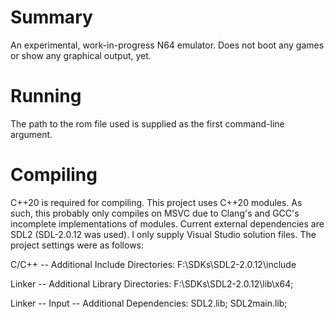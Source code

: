 # Summary
An experimental, work-in-progress N64 emulator. Does not boot any games or show any graphical output, yet.

# Running
The path to the rom file used is supplied as the first command-line argument.

# Compiling
C++20 is required for compiling. This project uses C++20 modules. As such, this probably only compiles on MSVC due to Clang's and GCC's incomplete implementations of modules. Current external dependencies are SDL2 (SDL-2.0.12 was used). I only supply Visual Studio solution files. The project settings were as follows:

C/C++ -- Additional Include Directories:
F:\SDKs\SDL2-2.0.12\include

Linker -- Additional Library Directories:
F:\SDKs\SDL2-2.0.12\lib\x64;

Linker -- Input -- Additional Dependencies:
SDL2.lib; SDL2main.lib;
